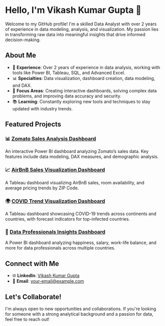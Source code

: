 # Hello, I'm Vikash Kumar Gupta 👋

Welcome to my GitHub profile! I'm a skilled Data Analyst with over 2 years of experience in data modeling, analysis, and visualization. My passion lies in transforming raw data into meaningful insights that drive informed decision-making.

## About Me

- 💼 **Experience**: Over 2 years of experience in data analysis, working with tools like Power BI, Tableau, SQL, and Advanced Excel.
- 📊 **Specialties**: Data visualization, dashboard creation, data modeling, and DAX.
- 🎯 **Focus Areas**: Creating interactive dashboards, solving complex data problems, and improving data accuracy and security.
- 📚 **Learning**: Constantly exploring new tools and techniques to stay updated with industry trends.

## Featured Projects

### 📊 [Zomato Sales Analysis Dashboard](https://github.com/your-username/zomato-sales-dashboard)
An interactive Power BI dashboard analyzing Zomato’s sales data. Key features include data modeling, DAX measures, and demographic analysis.

### 📈 [AirBnB Sales Visualization Dashboard](https://github.com/your-username/airbnb-sales-dashboard)
A Tableau dashboard visualizing AirBnB sales, room availability, and average pricing trends by ZIP Code.

### 🌍 [COVID Trend Visualization Dashboard](https://github.com/your-username/covid-trend-dashboard)
A Tableau dashboard showcasing COVID-19 trends across continents and countries, with forecast indicators for top-infected countries.

### 💼 [Data Professionals Insights Dashboard](https://github.com/your-username/data-professionals-dashboard)
A Power BI dashboard analyzing happiness, salary, work-life balance, and more for data professionals across multiple countries.

## Connect with Me

- 🌐 **LinkedIn**: [Vikash Kumar Gupta](https://www.linkedin.com/in/vikashku24/)
- 📧 **Email**: [your-email@example.com](mailto:vikashkumargupta240299@gmail.com)

## Let's Collaborate!

I'm always open to new opportunities and collaborations. If you're looking for someone with a strong analytical background and a passion for data, feel free to reach out!
